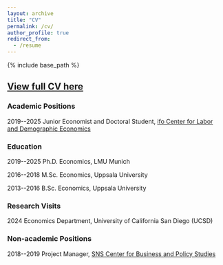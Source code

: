 ```yaml
---
layout: archive
title: "CV"
permalink: /cv/
author_profile: true
redirect_from:
  - /resume
---
```


{% include base_path %}

## **[View full CV here]([https://drive.google.com/file/d/177_YkAIlIHnAVo3mdBEbxHrIpTjy11oF/view](https://drive.google.com/file/d/1uVRrS__irDe1SZXT1sMcXV-tvXk6DAto/view?usp=sharing))**


### **Academic Positions**
2019--2025 Junior Economist and Doctoral Student, [ifo Center for Labor and Demographic Economics](https://www.ifo.de/en/research/ifo-center-for-labor-and-demographic-economics)

### **Education**
2019--2025 Ph.D. Economics, LMU Munich

2016--2018 M.Sc. Economics, Uppsala University

2013--2016 B.Sc. Economics, Uppsala University

### **Research Visits**
2024 Economics Department, University of California San Diego (UCSD)

### **Non-academic Positions**
2018--2019 Project Manager, [SNS Center for Business and Policy Studies](https://www.sns.se/en/)
